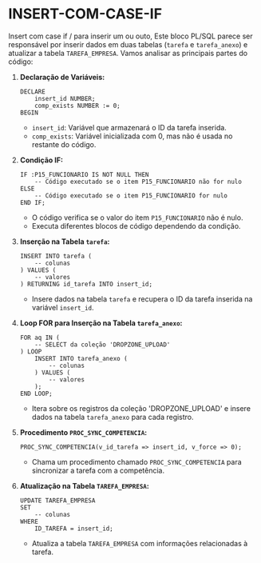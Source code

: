 # INSERT-COM-CASE-IF
Insert com case if / para inserir um ou outo, 
Este bloco PL/SQL parece ser responsável por inserir dados em duas tabelas (`tarefa` e `tarefa_anexo`) e atualizar a tabela `TAREFA_EMPRESA`. Vamos analisar as principais partes do código:

1. **Declaração de Variáveis:**
   ```plsql
   DECLARE
       insert_id NUMBER;
       comp_exists NUMBER := 0;
   BEGIN
   ```
   - `insert_id`: Variável que armazenará o ID da tarefa inserida.
   - `comp_exists`: Variável inicializada com 0, mas não é usada no restante do código.

2. **Condição IF:**
   ```plsql
   IF :P15_FUNCIONARIO IS NOT NULL THEN
       -- Código executado se o item P15_FUNCIONARIO não for nulo
   ELSE
       -- Código executado se o item P15_FUNCIONARIO for nulo
   END IF;
   ```
   - O código verifica se o valor do item `P15_FUNCIONARIO` não é nulo.
   - Executa diferentes blocos de código dependendo da condição.

3. **Inserção na Tabela `tarefa`:**
   ```plsql
   INSERT INTO tarefa (
       -- colunas
   ) VALUES (
       -- valores
   ) RETURNING id_tarefa INTO insert_id;
   ```
   - Insere dados na tabela `tarefa` e recupera o ID da tarefa inserida na variável `insert_id`.

4. **Loop FOR para Inserção na Tabela `tarefa_anexo`:**
   ```plsql
   FOR aq IN (
       -- SELECT da coleção 'DROPZONE_UPLOAD'
   ) LOOP
       INSERT INTO tarefa_anexo (
           -- colunas
       ) VALUES (
           -- valores
       );
   END LOOP;
   ```
   - Itera sobre os registros da coleção 'DROPZONE_UPLOAD' e insere dados na tabela `tarefa_anexo` para cada registro.

5. **Procedimento `PROC_SYNC_COMPETENCIA`:**
   ```plsql
   PROC_SYNC_COMPETENCIA(v_id_tarefa => insert_id, v_force => 0);
   ```
   - Chama um procedimento chamado `PROC_SYNC_COMPETENCIA` para sincronizar a tarefa com a competência.

6. **Atualização na Tabela `TAREFA_EMPRESA`:**
   ```plsql
   UPDATE TAREFA_EMPRESA
   SET
       -- colunas
   WHERE
       ID_TAREFA = insert_id;
   ```
   - Atualiza a tabela `TAREFA_EMPRESA` com informações relacionadas à tarefa.

